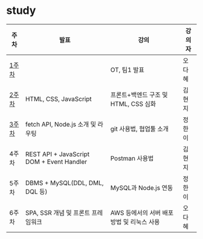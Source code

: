 # study

주차 | 발표 | 강의 | 강의자
------|-----------|--------------|------------
[1주차](https://github.com/Open-Year-Round-2022/study/blob/main/week1/README.md)| |OT, 팀1 발표| 오다혜
[2주차](https://github.com/Open-Year-Round-2022/study/blob/main/week2/README.md)|HTML, CSS, JavaScript|프론트+백엔드 구조 및 HTML, CSS 심화 | 김현지
[3주차](https://github.com/Open-Year-Round-2022/study/blob/main/week3/README.md)|fetch API, Node.js 소개 및 라우팅|git 사용법, 협업툴 소개 | 정한이
4주차|REST API + JavaScript DOM + Event Handler|Postman 사용법 | 김현지
5주차|DBMS + MySQL(DDL, DML, DQL 등)|MySQL과 Node.js 연동 | 정한이
6주차|SPA, SSR 개념 및 프론트 프레임워크|AWS 등에서의 서버 배포 방법 및 리눅스 사용 | 오다혜

